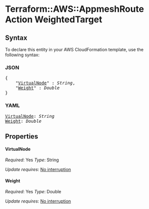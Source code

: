 # Terraform::AWS::AppmeshRoute Action WeightedTarget

## Syntax

To declare this entity in your AWS CloudFormation template, use the following syntax:

### JSON

<pre>
{
    "<a href="#virtualnode" title="VirtualNode">VirtualNode</a>" : <i>String</i>,
    "<a href="#weight" title="Weight">Weight</a>" : <i>Double</i>
}
</pre>

### YAML

<pre>
<a href="#virtualnode" title="VirtualNode">VirtualNode</a>: <i>String</i>
<a href="#weight" title="Weight">Weight</a>: <i>Double</i>
</pre>

## Properties

#### VirtualNode

_Required_: Yes
_Type_: String

_Update requires_: [No interruption](https://docs.aws.amazon.com/AWSCloudFormation/latest/UserGuide/using-cfn-updating-stacks-update-behaviors.html#update-no-interrupt)

#### Weight

_Required_: Yes
_Type_: Double

_Update requires_: [No interruption](https://docs.aws.amazon.com/AWSCloudFormation/latest/UserGuide/using-cfn-updating-stacks-update-behaviors.html#update-no-interrupt)


